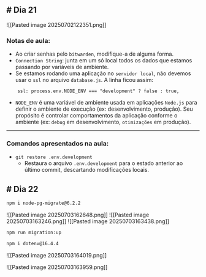## # Dia 21

![[Pasted image 20250702122351.png]]
### Notas de aula:

- Ao criar senhas pelo `bitwarden`, modifique-a de alguma forma.
- `Connection String`: junta em um só local todos os dados que estamos passando por variáveis de ambiente.
- Se estamos rodando uma aplicação no `servidor local`, não devemos usar o `ssl` no arquivo `database.js`. A linha ficou assim:

```
    ssl: process.env.NODE_ENV === "development" ? false : true,
```

- `NODE_ENV` é uma variável de ambiente usada em aplicações `Node.js` para definir o ambiente de execução (ex: desenvolvimento, produção). Seu propósito é controlar comportamentos da aplicação conforme o ambiente (ex: `debug` em desenvolvimento, `otimizações` em produção).

---

### Comandos apresentados na aula:

- `git restore .env.development`
    - Restaura o arquivo `.env.development` para o estado anterior ao último commit, descartando modificações locais.



## # Dia 22

```bash
npm i node-pg-migrate@6.2.2
```

![[Pasted image 20250703162648.png]]
![[Pasted image 20250703163246.png]]
![[Pasted image 20250703163438.png]]
```bash
npm run migration:up
```

```bash
npm i dotenv@16.4.4
```

![[Pasted image 20250703164019.png]]

![[Pasted image 20250703163959.png]]
